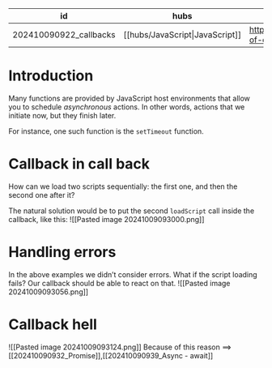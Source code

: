 
| id                     | hubs                            | source                                            |
| ---------------------- | ------------------------------- | ------------------------------------------------- |
| 202410090922_callbacks | [[hubs/JavaScript\|JavaScript]] | https://javascript.info/callbacks#pyramid-of-doom |
# Introduction
Many functions are provided by JavaScript host environments that allow you to schedule _asynchronous_ actions. In other words, actions that we initiate now, but they finish later.

For instance, one such function is the `setTimeout` function.
# Callback in call back
How can we load two scripts sequentially: the first one, and then the second one after it?

The natural solution would be to put the second `loadScript` call inside the callback, like this:
![[Pasted image 20241009093000.png]]
# Handling errors
In the above examples we didn’t consider errors. What if the script loading fails? Our callback should be able to react on that.
![[Pasted image 20241009093056.png]]
# Callback hell
![[Pasted image 20241009093124.png]]
Because of this reason ==> [[202410090932_Promise]],[[202410090939_Async - await]]
